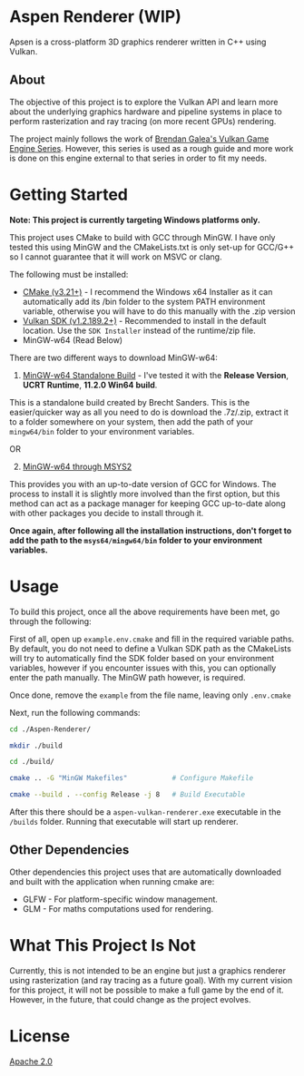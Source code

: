 # Aspen Renderer (WIP)

Apsen is a cross-platform 3D graphics renderer written in C++ using Vulkan.

## About 
The objective of this project is to explore the Vulkan API and learn more about the underlying graphics hardware and pipeline systems in place to perform rasterization and ray tracing (on more recent GPUs) rendering.

The project mainly follows the work of [Brendan Galea's Vulkan Game Engine Series](https://www.youtube.com/watch?v=Y9U9IE0gVHA&list=PL8327DO66nu9qYVKLDmdLW_84-yE4auCR). However, this series is used as a rough guide and more work is done on this engine external to that series in order to fit my needs.

# Getting Started
**Note: This project is currently targeting Windows platforms only.**

This project uses CMake to build with GCC through MinGW. I have only tested this using MinGW and the CMakeLists.txt is only set-up for GCC/G++ so I cannot guarantee that it will work on MSVC or clang.

The following must be installed:
- [CMake (v3.21+)](https://cmake.org/download/) - I recommend the Windows x64 Installer as it can automatically add its /bin folder to the system PATH environment variable, otherwise you will have to do this manually with the .zip version
- [Vulkan SDK (v1.2.189.2+)](https://vulkan.lunarg.com/) - Recommended to install in the default location. Use the `SDK Installer` instead of the runtime/zip file.
- MinGW-w64 (Read Below)

There are two different ways to download MinGW-w64:
1. [MinGW-w64 Standalone Build](https://winlibs.com/) - I've tested it with the **Release Version**, **UCRT Runtime**, **11.2.0 Win64 build**.

This is a standalone build created by Brecht Sanders. This is the easier/quicker way as all you need to do is download the .7z/.zip, extract it to a folder somewhere on your system, then add the path of your `mingw64/bin` folder to your environment variables.

OR

2. [MinGW-w64 through MSYS2](https://www.msys2.org/)

This provides you with an up-to-date version of GCC for Windows. The process to install it is slightly more involved than the first option, but this method can act as a package manager for keeping GCC up-to-date along with other packages you decide to install through it.

**Once again, after following all the installation instructions, don't forget to add the path to the `msys64/mingw64/bin` folder to your environment variables.**

# Usage
To build this project, once all the above requirements have been met, go through the following:

First of all, open up `example.env.cmake` and fill in the required variable paths. By default, you do not need to define a Vulkan SDK path as the CMakeLists will try to automatically find the SDK folder based on your environment variables, however if you encounter issues with this, you can optionally enter the path manually. The MinGW path however, is required.

Once done, remove the `example` from the file name, leaving only `.env.cmake`

Next, run the following commands:

```bash
cd ./Aspen-Renderer/

mkdir ./build

cd ./build/

cmake .. -G "MinGW Makefiles"           # Configure Makefile

cmake --build . --config Release -j 8   # Build Executable
```

After this there should be a `aspen-vulkan-renderer.exe` executable in the `/builds` folder. Running that executable will start up renderer.

## Other Dependencies
Other dependencies this project uses that are automatically downloaded and built with the application when running cmake are:

- GLFW - For platform-specific window management.
- GLM - For maths computations used for rendering.

# What This Project Is Not
Currently, this is not intended to be an engine but just a graphics renderer using rasterization (and ray tracing as a future goal). With my current vision for this project, it will not be possible to make a full game by the end of it. However, in the future, that could change as the project evolves.

# License
[Apache 2.0](https://www.apache.org/licenses/LICENSE-2.0)